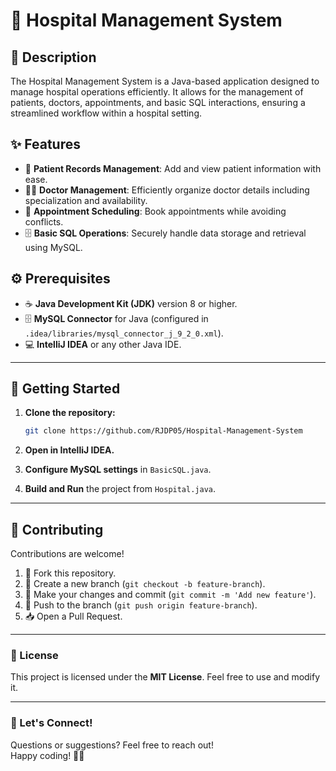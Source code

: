 # 🏥 Hospital Management System

## 📖 Description
The Hospital Management System is a Java-based application designed to manage hospital operations efficiently. It allows for the management of patients, doctors, appointments, and basic SQL interactions, ensuring a streamlined workflow within a hospital setting.

## ✨ Features
- 📁 **Patient Records Management**: Add and view patient information with ease.
- 👨‍⚕️ **Doctor Management**: Efficiently organize doctor details including specialization and availability.
- 📅 **Appointment Scheduling**: Book appointments while avoiding conflicts.
- 🗄️ **Basic SQL Operations**: Securely handle data storage and retrieval using MySQL.

## ⚙️ Prerequisites  

- ☕ **Java Development Kit (JDK)** version 8 or higher.  
- 🗄️ **MySQL Connector** for Java (configured in `.idea/libraries/mysql_connector_j_9_2_0.xml`).  
- 💻 **IntelliJ IDEA** or any other Java IDE.  

---

## 🚀 Getting Started  

1. **Clone the repository:**  

   ```bash
   git clone https://github.com/RJDP05/Hospital-Management-System
   ```

2. **Open in IntelliJ IDEA.**  

3. **Configure MySQL settings** in `BasicSQL.java`.  

4. **Build and Run** the project from `Hospital.java`.  

---

## 🤝 Contributing  

Contributions are welcome!  
1. 🍴 Fork this repository.  
2. 🌿 Create a new branch (`git checkout -b feature-branch`).  
3. 🔨 Make your changes and commit (`git commit -m 'Add new feature'`).  
4. 🔄 Push to the branch (`git push origin feature-branch`).  
5. 📥 Open a Pull Request.  

---

### 📜 License  

This project is licensed under the **MIT License**. Feel free to use and modify it.  

---

### 💬 Let's Connect!  

Questions or suggestions? Feel free to reach out!  
Happy coding! 🎉🚀 
